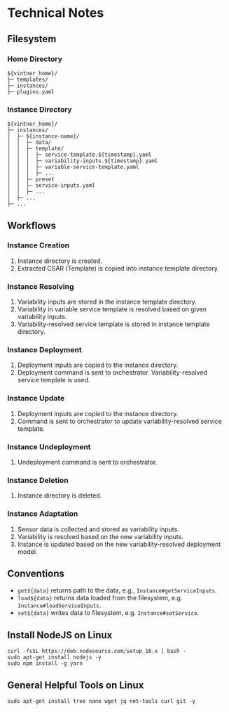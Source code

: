 # Technical Notes

## Filesystem

### Home Directory

```text
${vintner_home}/
├─ templates/
├─ instances/
├─ plugins.yaml
```

### Instance Directory

```text
${vintner_home}/
├─ instances/
│  ├─ ${instance-name}/
│  │  ├─ data/
│  │  ├─ template/
│  │  │  ├─ service-template.${timestamp}.yaml
│  │  │  ├─ variability-inputs.${timestamp}.yaml
│  │  │  ├─ variable-service-template.yaml
│  │  │  ├─ ...
│  │  ├─ preset
│  │  ├─ service-inputs.yaml
│  │  ├─ ...
│  ├─ ...
├─ ...
```

## Workflows

### Instance Creation

1. Instance directory is created.
1. Extracted CSAR (Template) is copied into instance template directory.

### Instance Resolving

1. Variability inputs are stored in the instance template directory.
1. Variability in variable service template is resolved based on given variability inputs.
1. Variability-resolved service template is stored in instance template directory.

### Instance Deployment

1. Deployment inputs are copied to the instance directory.
1. Deployment command is sent to orchestrator. Variability-resolved service template is used.

### Instance Update

1. Deployment inputs are copied to the instance directory.
1. Command is sent to orchestrator to update variability-resolved service template.

### Instance Undeployment

1. Undeployment command is sent to orchestrator.

### Instance Deletion

1. Instance directory is deleted.

### Instance Adaptation

1. Sensor data is collected and stored as variability inputs.
2. Variability is resolved based on the new variability inputs.
3. Instance is updated based on the new variability-resolved deployment model.

## Conventions

- `get${data}` returns path to the data, e.g., `Instance#getServiceInputs`.
- `load${data}` returns data loaded from the filesystem, e.g. `Instance#loadServiceInputs`.
- `set${data}` writes data to filesystem, e.g. `Instance#setService`.

## Install NodeJS on Linux

```
curl -fsSL https://deb.nodesource.com/setup_16.x | bash -
sudo apt-get install nodejs -y
sudo npm install -g yarn
```

## General Helpful Tools on Linux

```
sudo apt-get install tree nano wget jq net-tools curl git -y
```